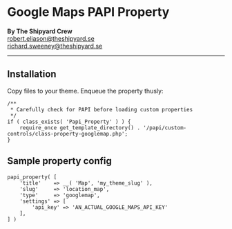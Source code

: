 # Google Maps PAPI Property
**By The Shipyard Crew**   
robert.eliason@theshipyard.se   
richard.sweeney@theshipyard.se   
___

## Installation
Copy files to your theme.
Enqueue the property thusly:

<pre><code>/**
 * Carefully check for PAPI before loading custom properties
 */
if ( class_exists( 'Papi_Property' ) ) {
	require_once get_template_directory() . '/papi/custom-controls/class-property-googlemap.php';
}
</code></pre>

## Sample property config
<pre><code>papi_property( [
	'title'    => __( 'Map', 'my_theme_slug' ),
	'slug'     => 'location_map',
	'type'     => 'googlemap',
	'settings' => [
		'api_key' => 'AN_ACTUAL_GOOGLE_MAPS_API_KEY'
	],
] )
</code></pre>